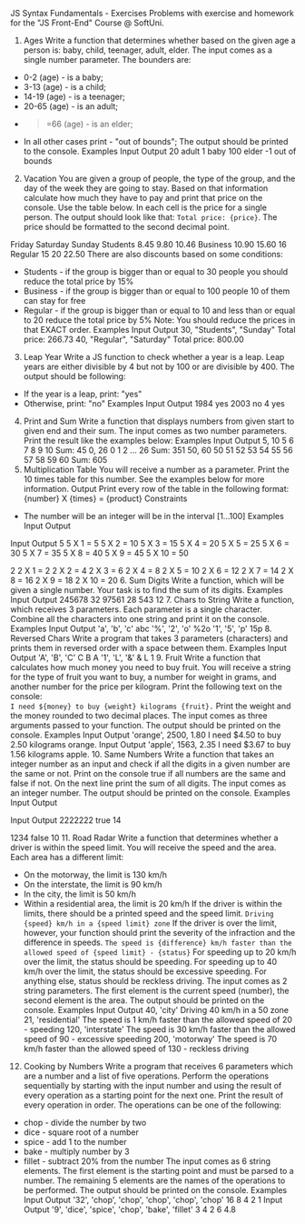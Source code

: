 JS Syntax Fundamentals - Exercises
Problems with exercise and homework for the "JS Front-End" Course @ SoftUni. 
1. Ages
Write a function that determines whether based on the given age a person is: baby, child, teenager, adult, elder.
The input comes as a single number parameter. The bounders are:
* 0-2 (age) - is a baby;   
* 3-13 (age) - is a child; 
* 14-19 (age) - is a teenager;
* 20-65 (age) - is an adult;
* >=66 (age) - is an elder; 
* In all other cases print - "out of bounds";
The output should be printed to the console.
Examples
Input
Output
20
adult
1
baby
100
elder
-1
out of bounds
2. Vacation
You are given a group of people, the type of the group, and the day of the week they are going to stay. Based on that information calculate how much they have to pay and print that price on the console. Use the table below. In each cell is the price for a single person. 
The output should look like that: `Total price: {price}`. The price should be formatted to the second decimal point.

Friday
Saturday
Sunday
Students
8.45
9.80
10.46
Business
10.90
15.60
16
Regular
15
20
22.50
There are also discounts based on some conditions:
* Students - if the group is bigger than or equal to 30 people you should reduce the total price by 15%
* Business - if the group is bigger than or equal to 100 people 10 of them can stay for free
* Regular - if the group is bigger than or equal to 10 and less than or equal to 20 reduce the total price by 5%
Note: You should reduce the prices in that EXACT order.
Examples
Input
Output
30,
"Students",
"Sunday"
Total price: 266.73
40,
"Regular",
"Saturday"
Total price: 800.00
3. Leap Year
Write a JS function to check whether a year is a leap. Leap years are either divisible by 4 but not by 100 or are divisible by 400. The output should be following:
* If the year is a leap, print: "yes"
* Otherwise, print: "no"
Examples
Input
Output
1984
yes
2003
no
4
yes
4. Print and Sum
Write a function that displays numbers from given start to given end and their sum. The input comes as two number parameters. Print the result like the examples below:
Examples
Input
Output
5, 10
5 6 7 8 9 10
Sum: 45
0, 26
0 1 2 ... 26
Sum: 351
50, 60
50 51 52 53 54 55 56 57 58 59 60
Sum: 605
5. Multiplication Table
You will receive a number as a parameter. Print the 10 times table for this number. See the examples below for more information.
Output
Print every row of the table in the following format:
{number} X {times} = {product}
Constraints
* The number will be an integer will be in the interval [1...100]
Examples
Input
Output

Input
Output
5
5 X 1 = 5
5 X 2 = 10
5 X 3 = 15
5 X 4 = 20
5 X 5 = 25
5 X 6 = 30
5 X 7 = 35
5 X 8 = 40
5 X 9 = 45
5 X 10 = 50

2
2 X 1 = 2
2 X 2 = 4
2 X 3 = 6
2 X 4 = 8
2 X 5 = 10
2 X 6 = 12
2 X 7 = 14
2 X 8 = 16
2 X 9 = 18
2 X 10 = 20
6. Sum Digits
Write a function, which will be given a single number. Your task is to find the sum of its digits.
Examples
Input
Output
245678
32
97561
28
543
12
7. Chars to String
Write a function, which receives 3 parameters. Each parameter is a single character. Combine all the characters into one string and print it on the console.
Examples
Input
Output
'a',
'b',
'c'
abc
'%',
'2',
'o'
%2o
'1',
'5',
'p'
15p
8. Reversed Chars
Write a program that takes 3 parameters (characters) and prints them in reversed order with a space between them.
Examples
Input
Output
'A',
'B',
'C'
C B A
'1',
'L',
'&'
& L 1
9. Fruit
Write a function that calculates how much money you need to buy fruit. You will receive a string for the type of fruit you want to buy, a number for weight in grams, and another number for the price per kilogram. 
Print the following text on the console:  
`I need ${money} to buy {weight} kilograms {fruit}.`
Print the weight and the money rounded to two decimal places.
The input comes as three arguments passed to your function.
The output should be printed on the console.
Examples
Input
Output
'orange', 2500, 1.80
I need $4.50 to buy 2.50 kilograms orange.
Input
Output
'apple', 1563, 2.35
I need $3.67 to buy 1.56 kilograms apple.
10. Same Numbers
Write a function that takes an integer number as an input and check if all the digits in a given number are the same or not.
Print on the console true if all numbers are the same and false if not. On the next line print the sum of all digits.
The input comes as an integer number.
The output should be printed on the console.
Examples
Input
Output

Input
Output
2222222
true
14

1234
false
10
11. Road Radar
Write a function that determines whether a driver is within the speed limit. You will receive the speed and the area. Each area has a different limit: 
* On the motorway, the limit is 130 km/h
* On the interstate, the limit is 90 km/h
* In the city, the limit is 50 km/h 
* Within a residential area, the limit is 20 km/h
If the driver is within the limits, there should be a printed speed and the speed limit. 
                `Driving {speed} km/h in a {speed limit} zone`
If the driver is over the limit, however, your function should print the severity of the infraction and the difference in speeds. 
`The speed is {difference} km/h faster than the allowed speed of {speed limit} - {status}`
For speeding up to 20 km/h over the limit, the status should be speeding.
For speeding up to 40 km/h over the limit, the status should be excessive speeding.
For anything else, status should be reckless driving.
The input comes as 2 string parameters. The first element is the current speed (number), the second element is the area.
The output should be printed on the console.
Examples
Input
Output
40, 'city'
Driving 40 km/h in a 50 zone
21, 'residential'
The speed is 1 km/h faster than the allowed speed of 20 - speeding
120, 'interstate'
The speed is 30 km/h faster than the allowed speed of 90 - excessive speeding
200, 'motorway'
The speed is 70 km/h faster than the allowed speed of 130 - reckless driving
12. Cooking by Numbers
Write a program that receives 6 parameters which are a number and a list of five operations. Perform the operations sequentially by starting with the input number and using the result of every operation as a starting point for the next one. Print the result of every operation in order. The operations can be one of the following:
* chop - divide the number by two
* dice - square root of a number
* spice - add 1 to the number
* bake - multiply number by 3
* fillet - subtract 20% from the number
The input comes as 6 string elements. The first element is the starting point and must be parsed to a number. The remaining 5 elements are the names of the operations to be performed.
The output should be printed on the console.
Examples
Input
Output
'32', 'chop', 'chop', 'chop', 'chop', 'chop'
16
8
4
2
1
Input
Output
'9', 'dice', 'spice', 'chop', 'bake', 'fillet'
3
4
2
6
4.8




